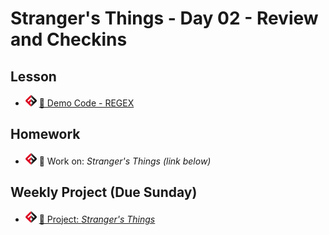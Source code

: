 # Stranger's Things - Day 02 - Review and Checkins

## Lesson
- ![FSA](/logo.png) [👾 Demo Code - REGEX](regex.js)

## Homework
- ![FSA](/logo.png) 🔬 Work on: *Stranger's Things (link below)*

## Weekly Project (Due Sunday)
- ![FSA](/logo.png) [🔬 Project: *Stranger's Things*](https://learn.fullstackacademy.com/workshop/5e8daec9be368c000405f864/landing)
